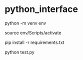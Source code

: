 # python_interface
 
python -m venv env

source env/Scripts/activate

pip install -r requirements.txt

python test.py
